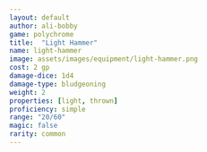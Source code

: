 ```yaml
---
layout: default
author: ali-bobby
game: polychrome
title:  "Light Hammer"
name: light-hammer
image: assets/images/equipment/light-hammer.png
cost: 2 gp
damage-dice: 1d4
damage-type: bludgeoning
weight: 2
properties: [light, thrown]
proficiency: simple
range: "20/60"
magic: false
rarity: common
---
```

